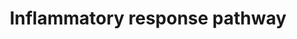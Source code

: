 ---
authors:
- N.Fidelman
- MaintBot
- Khanspers
- Zari
- DeSl
- Eweitz
description: 'Inflammation is a protective response of cells to pathogens, infection
  or tissue damage. It involves the coordinated communication of different immune
  cells and blood vessels through an intricate cascade of molecular signals. Inflammation
  can cause fever, cardiovascular pathology, allergy anaphylaxis, fibrosis, autoimmunity,
  etc.  The inflammatory response has four phases: inflammatory inducers (infection
  or tissue damage), inflammatory sensors (mast cells and macrophages), inflammatory
  mediators (cytokines, chemokines, etc.) and the tissues that are affected. Each
  phase has many options that are triggered based on the type pathogen introduced.  In
  addition, chronic inflammatory conditions, where an inducer is not well defined,
  are becoming more common. These conditions are of particular interest because they
  coincide with other diseases such as obesity, type 2 diabetes, atherosclerosis,
  neurodegenerative diseases and cancer. [http://www.thermofisher.com/ls/en/home/life-science/cell-analysis/signaling-pathways/inflammatory-response-pathway.html#]  Proteins
  on this pathway have targeted assays available via the [https://assays.cancer.gov/available_assays?wp_id=WP453
  CPTAC Assay Portal]'
last-edited: 2021-05-14
organisms:
- Homo sapiens
redirect_from:
- /index.php/Pathway:WP453
- /instance/WP453
schema-jsonld:
- '@context': https://schema.org/
  '@id': https://wikipathways.github.io/pathways/WP453.html
  '@type': Dataset
  creator:
    '@type': Organization
    name: WikiPathways
  description: 'Inflammation is a protective response of cells to pathogens, infection
    or tissue damage. It involves the coordinated communication of different immune
    cells and blood vessels through an intricate cascade of molecular signals. Inflammation
    can cause fever, cardiovascular pathology, allergy anaphylaxis, fibrosis, autoimmunity,
    etc.  The inflammatory response has four phases: inflammatory inducers (infection
    or tissue damage), inflammatory sensors (mast cells and macrophages), inflammatory
    mediators (cytokines, chemokines, etc.) and the tissues that are affected. Each
    phase has many options that are triggered based on the type pathogen introduced.  In
    addition, chronic inflammatory conditions, where an inducer is not well defined,
    are becoming more common. These conditions are of particular interest because
    they coincide with other diseases such as obesity, type 2 diabetes, atherosclerosis,
    neurodegenerative diseases and cancer. [http://www.thermofisher.com/ls/en/home/life-science/cell-analysis/signaling-pathways/inflammatory-response-pathway.html#]  Proteins
    on this pathway have targeted assays available via the [https://assays.cancer.gov/available_assays?wp_id=WP453
    CPTAC Assay Portal]'
  keywords:
  - TNFRSF1B
  - CD40
  - IGHA2
  - ZAP70
  - LAMC1
  - COL1A1
  - IFNG
  - LCK
  - IGHM
  - IL2
  - TNFRSF1A
  - THBS1
  - LAMB1
  - VTN
  - CD28
  - IL2RB
  - IL2RG
  - THBS3
  - CD40LG
  - FN1
  - IL2RA
  - LAMC2
  - COL3A1
  - LAMB2
  - IL4R
  - CD80
  - CD86
  - IGHA1
  - IL5
  - IL4
  - IL5RA
  - COL1A2
  - LAMA5
  license: CC0
  name: Inflammatory response pathway
seo: CreativeWork
title: Inflammatory response pathway
wpid: WP453
---